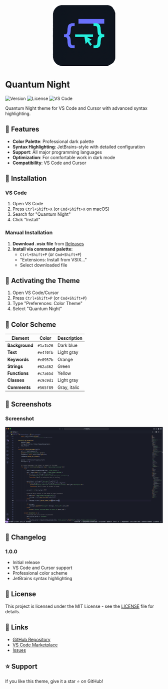 <div align="center">
  <img src="assets/logo.png" alt="Quantum Night Logo" width="200">
</div>

# Quantum Night

![Version](https://img.shields.io/badge/version-1.2.0-blue.svg)
![License](https://img.shields.io/badge/license-MIT-green.svg)
![VS Code](https://img.shields.io/badge/VS%20Code-1.74.0+-blue.svg)

Quantum Night theme for VS Code and Cursor with advanced syntax highlighting.

## 🎨 Features

- **Color Palette**: Professional dark palette
- **Syntax Highlighting**: JetBrains-style with detailed configuration
- **Support**: All major programming languages
- **Optimization**: For comfortable work in dark mode
- **Compatibility**: VS Code and Cursor

## 🚀 Installation

### VS Code

1. Open VS Code
2. Press `Ctrl+Shift+X` (or `Cmd+Shift+X` on macOS)
3. Search for "Quantum Night"
4. Click "Install"

### Manual Installation

1. **Download .vsix file** from [Releases](https://github.com/NGdust/quantum-night/releases)
2. **Install via command palette:**
   - `Ctrl+Shift+P` (or `Cmd+Shift+P`)
   - "Extensions: Install from VSIX..."
   - Select downloaded file

## 🎯 Activating the Theme

1. Open VS Code/Cursor
2. Press `Ctrl+Shift+P` (or `Cmd+Shift+P`)
3. Type "Preferences: Color Theme"
4. Select "Quantum Night"

## 🎨 Color Scheme

| Element | Color | Description |
|---------|-------|-------------|
| **Background** | `#1a1b26` | Dark blue |
| **Text** | `#e4f0fb` | Light gray |
| **Keywords** | `#e0957b` | Orange |
| **Strings** | `#62a362` | Green |
| **Functions** | `#c7a65d` | Yellow |
| **Classes** | `#c9c9d1` | Light gray |
| **Comments** | `#565f89` | Gray, italic |

## 📸 Screenshots

### Screenshot
![Quantum Night Theme](assets/image.png)

## 📝 Changelog

### 1.0.0
- Initial release
- VS Code and Cursor support
- Professional color scheme
- JetBrains syntax highlighting

## 📄 License

This project is licensed under the MIT License - see the [LICENSE](LICENSE) file for details.

## 🔗 Links

- [GitHub Repository](https://github.com/NGdust/quantum-night)
- [VS Code Marketplace](https://marketplace.visualstudio.com/items?itemName=NGdust.quantum-night)
- [Issues](https://github.com/NGdust/quantum-night/issues)

## ⭐ Support

If you like this theme, give it a star ⭐ on GitHub!
